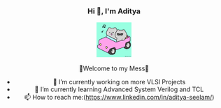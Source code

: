 <div align="center">
  <h3>Hi 👋, I'm Aditya</h3>
  <img src="giphy.gif" width="80"/>


 <p>🌟Welcome to my Mess🌟</p>
 
- 🔭 I’m currently working on more VLSI Projects
- 🌱 I’m currently learning Advanced System Verilog and TCL
- 📫 How to reach me:(https://www.linkedin.com/in/aditya-seelam/)
</div>
